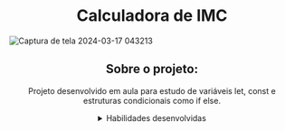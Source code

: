 <h1 align="center"> Calculadora de IMC</h1>

![Captura de tela 2024-03-17 043213](https://github.com/MarianaRodriguesTech/Curso-Dev-Web-Full-Stack/assets/141480630/c17962bf-0796-4fb4-a20c-a54539ae13b0)

<div align="center">

## Sobre o projeto:


<p>Projeto desenvolvido em aula para estudo de variáveis let, const e estruturas condicionais como if else. </p>

<details>
<summary>Habilidades desenvolvidas</summary>
  
- HTML

- CSS

- JavaScript
  
</details>

</div>

